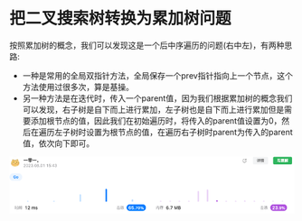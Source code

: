 # 把二叉搜索树转换为累加树问题

按照累加树的概念，我们可以发现这是一个后中序遍历的问题(右中左)，有两种思路: 
- 一种是常用的全局双指针方法，全局保存一个prev指针指向上一个节点，这个方法使用过很多次，算是基操。  
- 另一种方法是在迭代时，传入一个parent值，因为我们根据累加树的概念我们可以发现，右子树是自下而上进行累加，左子树也是自下而上进行累加但是需要添加根节点的值，因此我们在初始遍历时，将传入的parent值设置为0，然后在遍历左子树时设置为根节点的值，在遍历右子树时parent为传入的parent值，依次向下即可。  

![img.png](img.png)